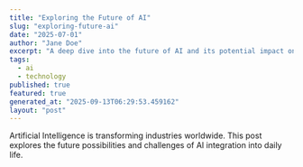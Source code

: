```yaml
---
title: "Exploring the Future of AI"
slug: "exploring-future-ai"
date: "2025-07-01"
author: "Jane Doe"
excerpt: "A deep dive into the future of AI and its potential impact on various sectors."
tags:
  - ai
  - technology
published: true
featured: true
generated_at: "2025-09-13T06:29:53.459162"
layout: "post"
---
```


Artificial Intelligence is transforming industries worldwide. This post explores the future possibilities and challenges of AI integration into daily life.
